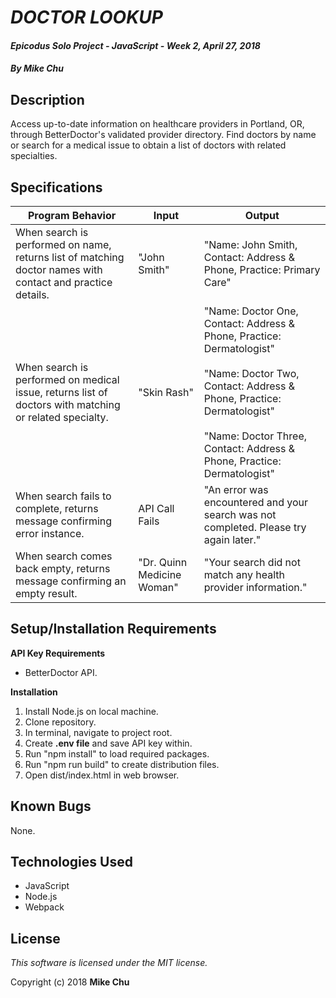 # _DOCTOR LOOKUP_

#### _Epicodus Solo Project - JavaScript - Week 2, April 27, 2018_

#### _By Mike Chu_

## Description

Access up-to-date information on healthcare providers in Portland, OR, through BetterDoctor's validated provider directory. Find doctors by name or search for a medical issue to obtain a list of doctors with related specialties.

## Specifications

|Program Behavior|Input|Output|
|----------------|-----|------|
|When search is performed on name, returns list of matching doctor names with contact and practice details.| "John Smith"|"Name: John Smith, Contact: Address & Phone, Practice: Primary Care"|
|When search is performed on medical issue, returns list of doctors with matching or related specialty.|"Skin Rash"|"Name: Doctor One, Contact: Address & Phone, Practice: Dermatologist"<br><br>"Name: Doctor Two, Contact: Address & Phone, Practice: Dermatologist"<br><br>"Name: Doctor Three, Contact: Address & Phone, Practice: Dermatologist"|
|When search fails to complete, returns message confirming error instance.|API Call Fails|"An error was encountered and your search was not completed. Please try again later."|
|When search comes back empty, returns message confirming an empty result.|"Dr. Quinn Medicine Woman"|"Your search did not match any health provider information."|

## Setup/Installation Requirements

**API Key Requirements**
* BetterDoctor API.

**Installation**

1. Install Node.js on local machine.
2. Clone repository.
3. In terminal, navigate to project root.
4. Create **.env file** and save API key within.
5. Run "npm install" to load required packages.
6. Run "npm run build" to create distribution files.
7. Open dist/index.html in web browser.

## Known Bugs

None.

## Technologies Used

* JavaScript
* Node.js
* Webpack

## License

_This software is licensed under the MIT license._

Copyright (c) 2018 **Mike Chu**
